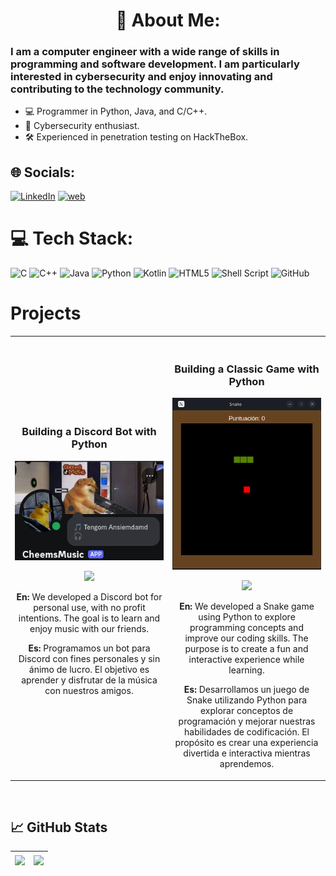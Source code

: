 <h1 align="center">
    💫 About Me:
</h1>

### I am a computer engineer with a wide range of skills in programming and software development. I am particularly interested in cybersecurity and enjoy innovating and contributing to the technology community.

- 💻 Programmer in Python, Java, and C/C++.
- 🔐 Cybersecurity enthusiast.
- 🛠️ Experienced in penetration testing on HackTheBox.

## 🌐 Socials:
[![LinkedIn](https://img.shields.io/badge/LinkedIn-%230077B5.svg?logo=linkedin&logoColor=white)](https://www.linkedin.com/in/juan-eduardo-rivera-p%C3%A9rez-a76909226/) [![web](https://img.shields.io/badge/WEB-7D4698?style=flat&logo=Tor-Browser&logoColor=white)](https://eduardo99rp.github.io/)




# 💻 Tech Stack:
![C](https://img.shields.io/badge/c-%2300599C.svg?style=for-the-badge&logo=c&logoColor=white) ![C++](https://img.shields.io/badge/c++-%2300599C.svg?style=for-the-badge&logo=c%2B%2B&logoColor=white) ![Java](https://img.shields.io/badge/java-%23ED8B00.svg?style=for-the-badge&logo=openjdk&logoColor=white) ![Python](https://img.shields.io/badge/python-3670A0?style=for-the-badge&logo=python&logoColor=ffdd54) ![Kotlin](https://img.shields.io/badge/kotlin-%237F52FF.svg?style=for-the-badge&logo=kotlin&logoColor=white) ![HTML5](https://img.shields.io/badge/html5-%23E34F26.svg?style=for-the-badge&logo=html5&logoColor=white) ![Shell Script](https://img.shields.io/badge/shell_script-%23121011.svg?style=for-the-badge&logo=gnu-bash&logoColor=white) ![GitHub](https://img.shields.io/badge/github-%23121011.svg?style=for-the-badge&logo=github&logoColor=white) 



# Projects  
<table>
<tr>
<td width="50%">
<h3 align="center">Building a Discord Bot with Python</h3>
<div align="center">
<a href="" target="_blank"><img src="/iconos/CheemMusic.png" width="400" alt="Bot de música para discord hecho en python">
</a>
<p>
<a href="https://github.com/Eduardo99RP/CheemsBot" target="_blank">
<img src="https://img.shields.io/badge/CODE-ff9?style=for-the-badge&logo=github&logoColor=black">
</a>
</p>
<p>
<strong>En: </strong>We developed a Discord bot for personal use, with no profit intentions. The goal is to learn and enjoy music with our friends.

<strong>Es: </strong>Programamos un bot para Discord con fines personales y sin ánimo de lucro. El objetivo es aprender y disfrutar de la música con nuestros amigos.</p>
</div>
                                                                                      
</td>

<td width="50%">
               <br>
<h3 align="center">Building a Classic Game with Python</h3>
<div align="center">
<a href="" target="_blank"><img src="/iconos/snake.png" width="250" alt="Bot de música para discord hecho en python">
</a>
<p>
<a href="https://github.com/Eduardo99RP/Snake-Python" target="_blank">
<img src="https://img.shields.io/badge/CODE-ff9?style=for-the-badge&logo=github&logoColor=black">
</a>
</p>
<p>
<strong>En: </strong>We developed a Snake game using Python to explore programming concepts and improve our coding skills. The purpose is to create a fun and interactive experience while learning.

<strong>Es: </strong>Desarrollamos un juego de Snake utilizando Python para explorar conceptos de programación y mejorar nuestras habilidades de codificación. El propósito es crear una experiencia divertida e interactiva mientras aprendemos.</p>
</div>  
</table>                                                                                 
</div>
<br>

## &#x1f4c8; GitHub Stats

|<a href="https://github.com/Eduardo99RP/Eduardo99RP"><img align="center" src="https://github-readme-stats.vercel.app/api?username=Eduardo99RP&amp;rank_icon=github&amp;repo=github-readme-stats&amp;&theme=tokyonight&hide_border=false&include_all_commits=false&count_private=false" /></a>|<a href="https://github.com/anuraghazra/github-readme-stats"><img align="center" src="https://github-readme-stats.vercel.app/api/top-langs/?username=Eduardo99RP&theme=tokyonight&hide_border=false&include_all_commits=false&count_private=false&layout=compact"/></a> |
| ------------- | ------------- |



